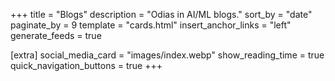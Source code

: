 +++
title = "Blogs"
description = "Odias in AI/ML blogs."
sort_by = "date"
paginate_by = 9
template = "cards.html"
insert_anchor_links = "left"
generate_feeds = true

[extra]
social_media_card = "images/index.webp"
show_reading_time = true
quick_navigation_buttons = true
+++